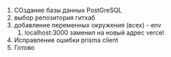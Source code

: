 1) СОздание базы данных PostGreSQL
2) выбор репозитория гитхаб
3) добавление переменных окружения (всех) - env
   1) localhost:3000 заменил на новый адрес vercel
4) Исправление ошибки prisma client
5) Готово